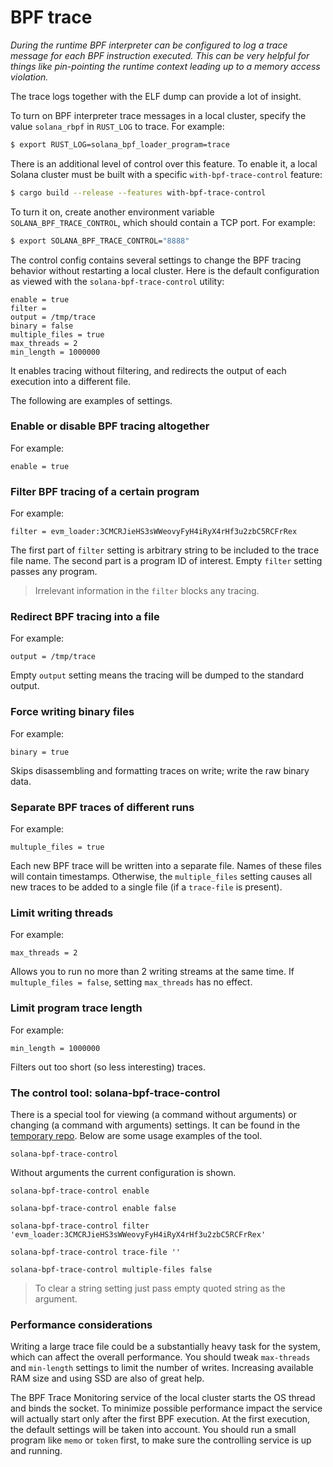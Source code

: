 # BPF trace

*During the runtime BPF interpreter can be configured to log a trace message for each BPF instruction executed. This can be very helpful for things like pin-pointing the runtime context leading up to a memory access violation.*

The trace logs together with the ELF dump can provide a lot of insight.

To turn on BPF interpreter trace messages in a local cluster, specify the value `solana_rbpf` in `RUST_LOG` to trace. For example:
```sh
$ export RUST_LOG=solana_bpf_loader_program=trace
```

There is an additional level of control over this feature. To enable it, a local Solana cluster must be built with a specific `with-bpf-trace-control` feature:
```sh
$ cargo build --release --features with-bpf-trace-control
```

To turn it on, create another environment variable `SOLANA_BPF_TRACE_CONTROL`, which should contain a TCP port. For example:
```sh
$ export SOLANA_BPF_TRACE_CONTROL="8888"
```

The control config contains several settings to change the BPF tracing behavior without restarting a local cluster. Here is the default configuration as viewed with the `solana-bpf-trace-control` utility:
```
enable = true
filter = 
output = /tmp/trace
binary = false
multiple_files = true
max_threads = 2
min_length = 1000000
```
It enables tracing without filtering, and redirects the output of each execution into a different file.

The following are examples of settings.

### Enable or disable BPF tracing altogether
For example:
```
enable = true
```

### Filter BPF tracing of a certain program
For example:
```
filter = evm_loader:3CMCRJieHS3sWWeovyFyH4iRyX4rHf3u2zbC5RCFrRex
```
The first part of `filter` setting is arbitrary string to be included to the trace file name. The second part is a program ID of interest. Empty `filter` setting passes any program.  

> Irrelevant information in the `filter` blocks any tracing.

### Redirect BPF tracing into a file
For example:
```
output = /tmp/trace
```
Empty `output` setting means the tracing will be dumped to the standard output.

### Force writing binary files
For example:
```
binary = true
```
Skips disassembling and formatting traces on write; write the raw binary data.

### Separate BPF traces of different runs
For example:
```
multuple_files = true
```

Each new BPF trace will be written into a separate file. Names of these files will contain timestamps. Otherwise, the `multiple_files` setting causes all new traces to be added to a single file (if a `trace-file` is present).

### Limit writing threads
For example:
```
max_threads = 2
```
Allows you to run no more than 2 writing streams at the same time. If `multuple_files = false`, setting `max_threads` has no effect.

### Limit program trace length
For example:
```
min_length = 1000000
```
Filters out too short (so less interesting) traces.

### The control tool: solana-bpf-trace-control
There is a special tool for viewing (a command without arguments) or changing (a command with arguments) settings. It can be found in the [temporary repo](https://github.com/vakond/solana-bpf-trace-control). Below are some usage examples of the tool.
```
solana-bpf-trace-control
```
Without arguments the current configuration is shown.

```
solana-bpf-trace-control enable
```

```
solana-bpf-trace-control enable false
```

```
solana-bpf-trace-control filter 'evm_loader:3CMCRJieHS3sWWeovyFyH4iRyX4rHf3u2zbC5RCFrRex'
```

```
solana-bpf-trace-control trace-file ''
```

```
solana-bpf-trace-control multiple-files false
```

> To clear a string setting just pass empty quoted string as the argument.

### Performance considerations

Writing a large trace file could be a substantially heavy task for the system, which can affect the overall performance. You should tweak `max-threads` and `min-length` settings to limit the number of writes. Increasing available RAM size and using SSD are also of great help.

The BPF Trace Monitoring service of the local cluster starts the OS thread and binds the socket. To minimize possible performance impact the service will actually start only after the first BPF execution. At the first execution, the default settings will be taken into account. You should run a small program like `memo` or `token` first, to make sure the controlling service is up and running.